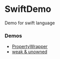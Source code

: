 # SwiftDemo
Demo for swift language

### Demos
* [PropertyWrapper](https://github.com/antwork/SwiftDemo/blob/main/SwiftDemo/Demos/Wrapper.swift)
* [weak & unowned](https://github.com/antwork/SwiftDemo/blob/main/SwiftDemo/Demos/weakunknowned.swift)
